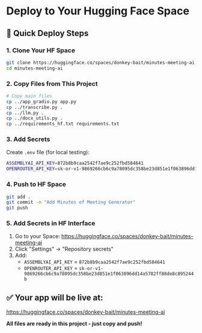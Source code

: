 # Deploy to Your Hugging Face Space

## 🚀 Quick Deploy Steps

### 1. Clone Your HF Space
```bash
git clone https://huggingface.co/spaces/donkey-bait/minutes-meeting-ai
cd minutes-meeting-ai
```

### 2. Copy Files from This Project
```bash
# Copy main files
cp ../app_gradio.py app.py
cp ../transcribe.py .
cp ../llm.py .
cp ../docx_utils.py .
cp ../requirements_hf.txt requirements.txt
```

### 3. Add Secrets
Create `.env` file (for local testing):
```bash
ASSEMBLYAI_API_KEY=872b8b9caa2542f7ae9c252fbd584641
OPENROUTER_API_KEY=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
```

### 4. Push to HF Space
```bash
git add .
git commit -m "Add Minutes of Meeting Generator"
git push
```

### 5. Add Secrets in HF Interface
1. Go to your Space: https://huggingface.co/spaces/donkey-bait/minutes-meeting-ai
2. Click "Settings" → "Repository secrets"
3. Add:
   - `ASSEMBLYAI_API_KEY` = `872b8b9caa2542f7ae9c252fbd584641`
   - `OPENROUTER_API_KEY` = `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`

## ✅ Your app will be live at:
https://huggingface.co/spaces/donkey-bait/minutes-meeting-ai

**All files are ready in this project - just copy and push!**